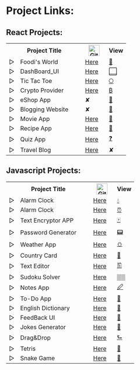 # Project Links:

## React Projects: 

<table align="center">
      <tr>
        <th></th>
        <th>Project Title &nbsp;&nbsp;&nbsp;&nbsp;&nbsp;&nbsp;</th>
        <th>
    <img src="https://www.freeiconspng.com/uploads/github-cat-in-a-circle-icon-21.png" width="30" height="30" alt="Github Icon" />
        </th>
        <th>View</th>
      </tr>
        <tr>
        <td>▷</td>
        <td>Foodi's World &nbsp;&nbsp;&nbsp;&nbsp;&nbsp;&nbsp;</td>
        <td><a href="https://github.com/replyre/FoodisWorld">Here</a> &nbsp;&nbsp;</td>
        <td><a href="https://foodisworld.web.app/">  🍔</a></td>
      </tr>
        <tr>
        <td>▷</td>
        <td>DashBoard_UI &nbsp;&nbsp;&nbsp;&nbsp;&nbsp;&nbsp;</td>
        <td><a href="https://github.com/replyre/DashBoard_UI">Here</a> &nbsp;&nbsp;</td>
        <td><a href="https://dashboard-replyre.web.app/"> ⬜</a></td>
      </tr>
      <tr>
        <td>▷</td>
        <td>Tic Tac Toe &nbsp;&nbsp;&nbsp;&nbsp;&nbsp;&nbsp;</td>
        <td><a href="https://github.com/replyre/Tic_Tac_Toe-React">Here</a> &nbsp;&nbsp;</td>
        <td><a href="https://replyre.github.io/Tic_Tac_Toe-React/"> 🞅</a></td>
      </tr>
       <tr>
        <td>▷</td>
        <td>Crypto Provider &nbsp;&nbsp;&nbsp;&nbsp;&nbsp;&nbsp;</td>
        <td><a href="https://github.com/replyre/Crypto_info">Here</a> &nbsp;&nbsp;</td>
        <td><a href="https://crypto-provider.web.app/"> ₿</a></td>
      </tr>
      <tr>
        <td>▷</td>
        <td>eShop App &nbsp;&nbsp;&nbsp;&nbsp;&nbsp;&nbsp;</td>
        <td>✘ &nbsp;&nbsp;</td>
        <td><a href="https://eshop-replyr.web.app/"> 🛒</a></td>
      </tr>
      <tr>
        <td>▷</td>
        <td>Blogging Website &nbsp;&nbsp;&nbsp;&nbsp;&nbsp;&nbsp;</td>
        <td>✘ &nbsp;&nbsp;</td>
        <td><a href="https://replyre.github.io/blog/"> 📃</a></td>
      </tr>
      <tr>
        <td>▷</td>
        <td>Movie App &nbsp;&nbsp;&nbsp;&nbsp;&nbsp;&nbsp;</td>
        <td>
          <a href="https://github.com/replyre/Movie_App">Here</a> &nbsp;&nbsp;
        </td>
        <td><a href="https://movieapp-replyre.web.app/">🎥</a></td>
      </tr>
      <tr>
        <td>▷</td>
        <td>Recipe App &nbsp;&nbsp;&nbsp;&nbsp;&nbsp;&nbsp;</td>
        <td>
          <a href="https://github.com/replyre/Recipe_App">Here</a> &nbsp;&nbsp;
        </td>
        <td><a href="https://recipe-app-872e3.web.app/"> 🍳</a></td>
      </tr>
      <tr>
        <td>▷</td>
        <td>Quiz App &nbsp;&nbsp;&nbsp;&nbsp;&nbsp;&nbsp;</td>
        <td>
          <a href="https://github.com/replyre/React-Quiz-App">Here</a>
          &nbsp;&nbsp;
        </td>
        <td><a href="https://replyre.github.io/React-Quiz-App/"> ❓</a></td>
      </tr>
       <td>▷</td>
        <td>Travel Blog &nbsp;&nbsp;&nbsp;&nbsp;&nbsp;&nbsp;</td>
        <td>
          <a href="https://github.com/replyre/travelBlog">Here</a>
          &nbsp;&nbsp;
        </td>
        <td>✘ </td>
      </tr>
    </table>

## Javascript Projects:

 <table align="center">
      <tr>
        <th></th>
        <th>Project Title &nbsp;&nbsp;&nbsp;&nbsp;&nbsp;&nbsp;</th>
        <th>
    <img src="https://www.freeiconspng.com/uploads/github-cat-in-a-circle-icon-21.png" width="30" height="30" alt="Github Icon" />
        </th>
        <th>View</th>
      </tr>
         <tr>
        <td>▷</td>
        <td>Alarm Clock &nbsp;&nbsp;&nbsp;&nbsp;&nbsp;&nbsp;</td>
        <td>
          <a href="https://github.com/replyre/ColorPicker">Here</a>
          &nbsp;&nbsp;
        </td>
        <td><a href="https://replyre.github.io/ColorPicker/"> 💧</a></td>
      </tr>
        <tr>
        <td>▷</td>
        <td>Alarm Clock &nbsp;&nbsp;&nbsp;&nbsp;&nbsp;&nbsp;</td>
        <td>
          <a href="https://github.com/replyre/AlarmClock">Here</a>
          &nbsp;&nbsp;
        </td>
        <td><a href="https://replyre.github.io/AlarmClock/"> ⏰</a></td>
      </tr>
       <tr>
        <td>▷</td>
        <td>Text Encryptor APP &nbsp;&nbsp;&nbsp;&nbsp;&nbsp;&nbsp;</td>
        <td>
          <a href="https://github.com/replyre/TextEncryptorApp">Here</a>
          &nbsp;&nbsp;
        </td>
        <td><a href="https://replyre.github.io/TextEncryptorApp/"> 🀄</a></td>
      </tr>
         <tr>
        <td>▷</td>
        <td>Password Generator &nbsp;&nbsp;&nbsp;&nbsp;&nbsp;&nbsp;</td>
        <td>
          <a href="https://github.com/replyre/PasswordGenerator">Here</a>
          &nbsp;&nbsp;
        </td>
        <td><a href="https://replyre.github.io/PasswordGenerator/"> 📟</a></td>
      </tr>
        <tr>
        <td>▷</td>
        <td>Weather App &nbsp;&nbsp;&nbsp;&nbsp;&nbsp;&nbsp;</td>
        <td>
          <a href="https://github.com/replyre/WeatherAPP">Here</a>
          &nbsp;&nbsp;
        </td>
        <td><a href="https://replyre.github.io/WeatherAPP/"> ⛄</a></td>
      </tr>
        <tr>
        <td>▷</td>
        <td>Country Card &nbsp;&nbsp;&nbsp;&nbsp;&nbsp;&nbsp;</td>
        <td>
          <a href="https://github.com/replyre/country_info_provider">Here</a>
          &nbsp;&nbsp;
        </td>
        <td><a href="https://replyre.github.io/country_info_provider/"> 🗾</a></td>
      </tr>
        <tr>
        <td>▷</td>
        <td>Text Editor &nbsp;&nbsp;&nbsp;&nbsp;&nbsp;&nbsp;</td>
        <td>
          <a href="https://github.com/replyre/TextEditor">Here</a>
          &nbsp;&nbsp;
        </td>
        <td><a href="https://replyre.github.io/TextEditor/"> 🖺</a></td>
      </tr>
        <tr>
        <td>▷</td>
        <td>Sudoku Solver &nbsp;&nbsp;&nbsp;&nbsp;&nbsp;&nbsp;</td>
        <td>
          <a href="https://github.com/replyre/Sudoku_Solver/">Here</a>
          &nbsp;&nbsp;
        </td>
        <td><a href="https://replyre.github.io/Sudoku_Solver/"> ▒▒</a></td>
      </tr>
        <tr>
        <td>▷</td>
        <td>Notes App &nbsp;&nbsp;&nbsp;&nbsp;&nbsp;&nbsp;</td>
        <td>
          <a href="https://github.com/replyre/Notes_APP">Here</a>
          &nbsp;&nbsp;
        </td>
        <td><a href="https://replyre.github.io/Notes_APP/"> 🖉</a></td>
      </tr>
       <tr>
        <td>▷</td>
        <td>To-Do App &nbsp;&nbsp;&nbsp;&nbsp;&nbsp;&nbsp;</td>
        <td>
          <a href="https://github.com/replyre/Todo_App">Here</a>
          &nbsp;&nbsp;
        </td>
        <td><a href="https://replyre.github.io/Todo_App/"> 🔖</a></td>
      </tr>
      <tr>
        <td>▷</td>
        <td>English Dictionary &nbsp;&nbsp;&nbsp;&nbsp;&nbsp;&nbsp;</td>
        <td>
          <a href="https://github.com/replyre/Eng_Dictionary">Here</a>
          &nbsp;&nbsp;
        </td>
        <td><a href="https://replyre.github.io/Eng_Dictionary/"> 📓</a></td>
      </tr>
      <tr>
        <td>▷</td>
        <td>FeedBack UI &nbsp;&nbsp;&nbsp;&nbsp;&nbsp;&nbsp;</td>
        <td>
          <a href="https://replyre.github.io/Feedback_UI/">Here</a>
          &nbsp;&nbsp;
        </td>
        <td><a href="https://github.com/replyre/Feedback_UI"> 🔢</a></td>
      </tr>
      <tr>
        <td>▷</td>
        <td>Jokes Generator &nbsp;&nbsp;&nbsp;&nbsp;&nbsp;&nbsp;</td>
        <td>
          <a href="https://github.com/replyre/DadJokes">Here</a> &nbsp;&nbsp;
        </td>
        <td><a href="https://dadjokes-a0d8c.web.app/"> 🤣</a></td>
      </tr>
      <tr>
        <td>▷</td>
        <td>Drag&Drop &nbsp;&nbsp;&nbsp;&nbsp;&nbsp;&nbsp;</td>
        <td>
          <a href="https://github.com/replyre/DragDrop">Here</a> &nbsp;&nbsp;
        </td>
        <td><a href="https://replyre.github.io/DragDrop/"> ⮑</a></td>
      </tr>
      <tr>
        <td>▷</td>
        <td>Tetris &nbsp;&nbsp;&nbsp;&nbsp;&nbsp;&nbsp;</td>
        <td>
          <a href="https://github.com/replyre/tetris-game">Here</a> &nbsp;&nbsp;
        </td>
        <td><a href="https://replyre.github.io/tetris-game/">💠</a></td>
      </tr>
      <tr>
        <td>▷</td>
        <td>Snake Game &nbsp;&nbsp;&nbsp;&nbsp;&nbsp;&nbsp;</td>
        <td>
          <a href="https://github.com/replyre/snake-game">Here</a> &nbsp;&nbsp;
        </td>
        <td><a href="https://replyre.github.io/snake-game/">🐍</a></td>
      </tr>
    </table>

